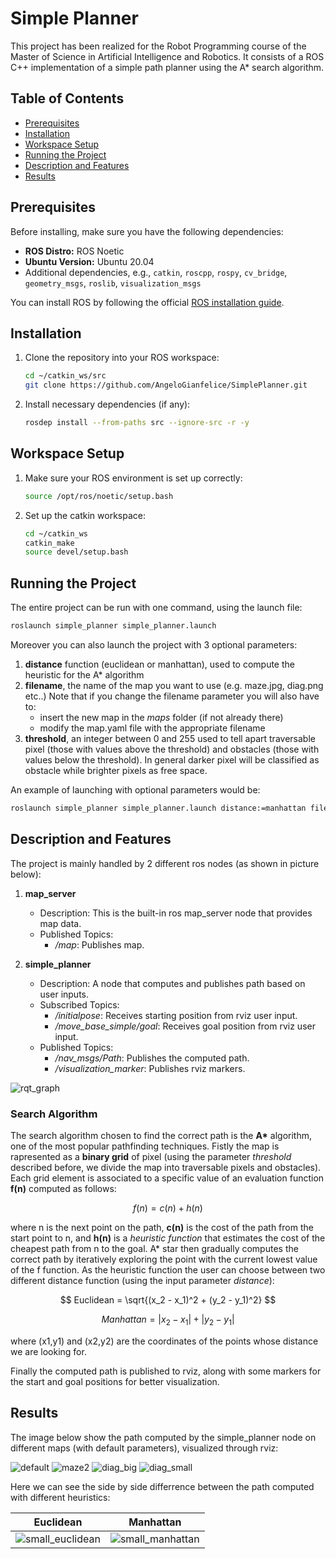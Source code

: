 # Simple Planner 
This project has been realized for the Robot Programming course of the Master of Science in Artificial Intelligence and Robotics. It consists of a ROS C++ implementation of a simple path planner using the A* search algorithm.

## Table of Contents

- [Prerequisites](#prerequisites)
- [Installation](#installation)
- [Workspace Setup](#workspace-setup)
- [Running the Project](#running-the-project)
- [Description and Features](#description-and-features)
- [Results](#results)

## Prerequisites

Before installing, make sure you have the following dependencies:

- **ROS Distro:** ROS Noetic
- **Ubuntu Version:** Ubuntu 20.04
- Additional dependencies, e.g., `catkin`, `roscpp`, `rospy`, `cv_bridge`, `geometry_msgs`, `roslib`, `visualization_msgs`

You can install ROS by following the official [ROS installation guide](http://wiki.ros.org/ROS/Installation).

## Installation

1. Clone the repository into your ROS workspace:

    ```bash
    cd ~/catkin_ws/src
    git clone https://github.com/AngeloGianfelice/SimplePlanner.git
    ```

2. Install necessary dependencies (if any):

    ```bash
    rosdep install --from-paths src --ignore-src -r -y
    ```

## Workspace Setup

1. Make sure your ROS environment is set up correctly:

    ```bash
    source /opt/ros/noetic/setup.bash
    ```

2. Set up the catkin workspace:

    ```bash
    cd ~/catkin_ws
    catkin_make
    source devel/setup.bash
    ```

## Running the Project 

The entire project can be run with one command, using the launch file:

```bash
roslaunch simple_planner simple_planner.launch 
```

Moreover you can also launch the project with 3 optional parameters:
1. **distance** function (euclidean or manhattan), used to compute the heuristic for the A* algorithm
2. **filename**, the name of the map you want to use (e.g. maze.jpg, diag.png etc..)
   Note that if you change the filename parameter you will also have to:
   - insert the new map in the *maps* folder (if not already there)
   - modify the map.yaml file with the appropriate filename      
4. **threshold**, an integer between 0 and 255 used to tell apart traversable pixel (those with values above the             threshold)      and obstacles (those with values below the threshold). In general darker pixel will be classified as      obstacle while       brighter pixels as free space.
   
An example of launching with optional parameters would be:

```bash
roslaunch simple_planner simple_planner.launch distance:=manhattan filename:=diag.png threshold:=200 
```

## Description and Features ##

The project is mainly handled by 2 different ros nodes (as shown in picture below):

1. **map_server**
   - Description: This is the built-in ros map_server node that provides map data.
   - Published Topics:
     - */map*: Publishes map.
        
2. **simple_planner**
   - Description: A node that computes and publishes path based on user inputs.
   - Subscribed Topics:
     - */initialpose*: Receives starting position from rviz user input.
     - */move_base_simple/goal*: Receives goal position from rviz user input.
   - Published Topics:
     - */nav_msgs/Path*: Publishes the computed path.
     - */visualization_marker*: Publishes rviz markers.

![rqt_graph](img/rosgraph.png)

### Search Algorithm ###
The search algorithm chosen to find the correct path is the __A*__ algorithm, one of the most popular pathfinding techniques. Fistly the map is rapresented as a **binary grid** of pixel (using the parameter *threshold* described before, we divide the map into traversable pixels and obstacles). Each grid element is associated to a specific value of an evaluation function **f(n)** computed as follows:

$$
f(n) = c(n) + h(n)
$$

where n is the next point on the path, **c(n)** is the cost of the path from the start point to n, and **h(n)** is a *heuristic function* that estimates the cost of the cheapest path from n to the goal. A* star then gradually computes the correct path by iteratively exploring the point with the current lowest value of the f function. As the heuristic function the user can choose between two different distance function (using the input parameter *distance*):

$$
Euclidean = \sqrt{(x_2 - x_1)^2 + (y_2 - y_1)^2}
$$

$$
Manhattan = |x_2 - x_1| + |y_2 - y_1|
$$

where (x1,y1) and (x2,y2) are the coordinates of the points whose distance we are looking for.

Finally the computed path is published to rviz, along with some markers for the start and goal positions for better visualization.

## Results ##
The image below show the path computed by the simple_planner node on different maps (with default parameters), visualized through rviz:

![default](img/default.png)
![maze2](img/maze2.png)
![diag_big](img/diag_big.png)
![diag_small](img/diag_small.png)

Here we can see the side by side differrence between the path computed with different heuristics:

| Euclidean            | Manhattan              |
|----------------------|----------------------|
| ![small_euclidean](img/small_euclidean.png) | ![small_manhattan](img/small_manhattan.png) |








